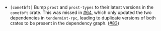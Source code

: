 - `[cometbft]` Bump `prost` and `prost-types` to their latest versions in the `cometbft` crate.
  This was missed in [#64](https://github.com/cometbft/cometbft-rs/pull/64),
  which only updated the two dependencies in `tendermint-rpc`, leading to duplicate versions
  of both crates to be present in the dependency graph.
  ([#83](https://github.com/cometbft/cometbft-rs/pull/83))
